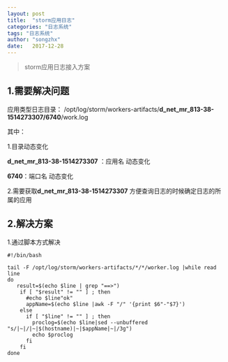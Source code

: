 ```yaml
---
layout: post
title:  "storm应用日志"
categories: "日志系统"
tags: "日志系统"
author: "songzhx"
date:   2017-12-28
---
```




>storm应用日志接入方案
>
>

## 1.需要解决问题

应用类型日志目录： /opt/log/storm/workers-artifacts/**d_net_mr_813-38-1514273307/6740**/work.log

其中：

1.目录动态变化

**d_net_mr_813-38-1514273307** ：应用名 动态变化

**6740**：端口名 动态变化

2.需要获取**d_net_mr_813-38-1514273307** 方便查询日志的时候确定日志的所属的应用



## 2.解决方案

1.通过脚本方式解决

```shell
#!/bin/bash

tail -F /opt/log/storm/workers-artifacts/*/*/worker.log |while read line
do
   result=$(echo $line | grep "==>")
    if [ "$result" != "" ] ; then
      #echo $line"ok"
      appName=$(echo $line |awk -F "/" '{print $6"-"$7}')
    else
      if [ "$line" != "" ] ; then
        proclog=$(echo $line|sed --unbuffered "s/|~|/|~|$(hostname)|~|$appName|~|/3g")
        echo $proclog
      fi
    fi
done

```

